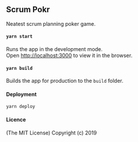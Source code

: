 ## Scrum Pokr

Neatest scrum planning poker game.

#### `yarn start`

Runs the app in the development mode.<br />
Open [http://localhost:3000](http://localhost:3000) to view it in the browser.


#### `yarn build`

Builds the app for production to the `build` folder.

#### Deployment

`yarn deploy`    


#### Licence

(The MIT License) Copyright (c) 2019